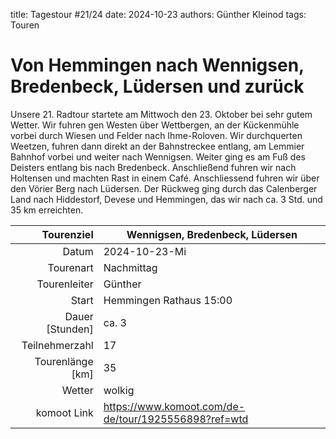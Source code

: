 title: Tagestour #21/24
date: 2024-10-23 
authors: Günther Kleinod 
tags: Touren 

# Von Hemmingen nach Wennigsen, Bredenbeck, Lüdersen und zurück

Unsere 21. Radtour startete am Mittwoch den 23. Oktober bei sehr gutem Wetter. Wir fuhren gen Westen über Wettbergen, an der 
Kückenmühle vorbei durch Wiesen und Felder nach Ihme-Roloven. Wir durchquerten Weetzen, fuhren dann direkt an der Bahnstreckee entlang, 
am Lemmier Bahnhof vorbei und weiter nach Wennigsen. Weiter ging es am Fuß des Deisters entlang bis nach Bredenbeck. 
Anschließend fuhren wir nach Holtensen und machten Rast in einem Café. Anschliessend fuhren wir über den Vörier Berg nach Lüdersen. Der Rückweg ging
durch das Calenberger Land nach Hiddestorf, Devese und Hemmingen, das wir nach ca. 3 Std. und 35 km erreichten.

Tourenziel       | Wennigsen, Bredenbeck, Lüdersen
---------------: | ----------------------- 
Datum            | 2024-10-23-Mi
Tourenart        | Nachmittag
Tourenleiter     | Günther
Start            | Hemmingen Rathaus 15:00
Dauer [Stunden]  | ca. 3
Teilnehmerzahl   | 17
Tourenlänge [km] | 35
Wetter           | wolkig
komoot Link      | <https://www.komoot.com/de-de/tour/1925556898?ref=wtd>
